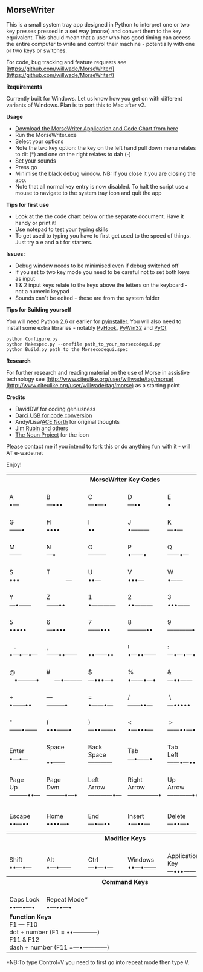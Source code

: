 MorseWriter
-----------

This is a small system tray app designed in Python to interpret one or two key presses pressed in a set way (morse) and convert them to the key equivalent. This should mean that a user who has good timing can access the entire computer to write and control their machine - potentially with one or two keys or switches. 

For code, bug tracking and feature requests see [https://github.com/willwade/MorseWriter/](https://github.com/willwade/MorseWriter/)

**Requirements**

Currently built for Windows. Let us know how you get on with different variants of Windows. Plan is to port this to Mac after v2. 

**Usage**

*   [Download the MorseWriter Application and Code Chart from here](https://github.com/downloads/willwade/MorseWriter/MorseWriter.zip)
*   Run the MorseWriter.exe 
*   Select your options
*   Note the two key option: the key on the left hand pull down menu relates to dit (*) and one on the right relates to dah (-)
*   Set your sounds
*   Press go
*   Minimise the black debug window. NB: If you close it you are closing the app. 
*   Note that all normal key entry is now disabled. To halt the script use a mouse to navigate to the system tray icon and quit the app

**Tips for first use**

* Look at the the code chart below or the separate document. Have it handy or print it!
* Use notepad to test your typing skills
* To get used to typing you have to first get used to the speed of things. Just try a e and a t for starters. 

**Issues:**

* Debug window needs to be minimised even if debug switched off
* If you set to two key mode you need to be careful not to set both keys as input
* 1 & 2 input keys relate to the keys above the letters on the keyboard - not a numeric keypad
* Sounds can't be edited - these are from the system folder 

**Tips for Building yourself**

You will need Python 2.6 or earlier for [pyinstaller](http://www.pyinstaller.org/). You will also need to install some extra libraries - notably [PyHook](http://sourceforge.net/projects/uncassist/), [PyWin32](http://sourceforge.net/projects/pywin32/) and [PyQt](http://www.riverbankcomputing.com/software/pyqt/intro)

    python Configure.py
    python Makespec.py --onefile path_to_your_morsecodegui.py 
    python Build.py path_to_the_Morsecodegui.spec

**Research**

For further research and reading material on the use of Morse in assistive technology see [http://www.citeulike.org/user/willwade/tag/morse](http://www.citeulike.org/user/willwade/tag/morse) as a starting point

**Credits**

* DavidDW for coding geniusness
* [Darci USB for code conversion](http://www.westest.com/darci/index.html) 
* Andy/Lisa/[ACE North](http://www.ace-north.org.uk/) for original thoughts 
* [Jim Rubin and others](http://www.makoa.org/jlubin/morsecode.htm)
* [The Noun Project](http://thenounproject.com/) for the icon 

Please contact me if you intend to fork this or do anything fun with it - will AT e-wade.net   

Enjoy!

<table border="0" cellspacing="0" cellpadding="0">
    <tr>
        <th colspan="6">MorseWriter Key Codes</th>
    </tr>
    <tr>
        <td style="white-space: nowrap"> <br />
        A<br />&bull;&mdash; </td>
        <td style="white-space: nowrap"> <br />
        B<br />&mdash;&bull;&bull;&bull; </td>
        <td style="white-space: nowrap"> <br />
        C<br />&mdash;&bull;&mdash;&bull; </td>
        <td style="white-space: nowrap"> <br />
        D<br />&mdash;&bull;&bull; </td>
        <td style="white-space: nowrap"> <br />
        E<br />&bull;<br />  </td>
        <td style="white-space: nowrap"> <br />
        F<br />&bull;&bull;&mdash;&bull; </td>
    </tr>
    <tr>
        <td style="white-space: nowrap"> <br />
        G<br />&mdash;&mdash;&bull; </td>
        <td style="white-space: nowrap"> <br />
        H<br />&bull;&bull;&bull;&bull; </td>
        <td style="white-space: nowrap"> <br />
        I<br />&bull;&bull; </td>
        <td style="white-space: nowrap"> <br />
        J<br />&bull;&mdash;&mdash;&mdash; </td>
        <td style="white-space: nowrap"> <br />
        K<br />&mdash;&bull;&mdash; </td>
        <td style="white-space: nowrap"> <br />
        L<br />&bull;&mdash;&bull;&bull; </td>
    </tr>
    <tr>
        <td style="white-space: nowrap"> <br />
        M<br />&mdash;&mdash; </td>
        <td style="white-space: nowrap"> <br />
        N<br />&mdash;&bull; </td>
        <td style="white-space: nowrap"> <br />
        O<br />&mdash;&mdash;&mdash; </td>
        <td style="white-space: nowrap"> <br />
        P<br />&bull;&mdash;&mdash;&bull; </td>
        <td style="white-space: nowrap"> <br />
        Q<br />&mdash;&mdash;&bull;&mdash; </td>
        <td style="white-space: nowrap"> <br />
        R<br />&bull;&mdash;&bull; </td>
    </tr>
    <tr>
        <td style="white-space: nowrap"> <br />
        S<br />&bull;&bull;&bull; </td>
        <td style="white-space: nowrap"> <br />
        T<br />             &mdash; </td>
        <td style="white-space: nowrap"> <br />
        U<br />&bull;&bull;&mdash; </td>
        <td style="white-space: nowrap"> <br />
        V<br />&bull;&bull;&bull;&mdash; </td>
        <td style="white-space: nowrap"> <br />
        W<br />&bull;&mdash;&mdash; </td>
        <td style="white-space: nowrap"> <br />
        X<br />&mdash;&bull;&bull;&mdash; </td>
    </tr>
    <tr>
        <td style="white-space: nowrap"> <br />
        Y<br />&mdash;&bull;&mdash;&mdash; </td>
        <td style="white-space: nowrap"> <br />
        Z<br />&mdash;&mdash;&bull;&bull; </td>
        <td style="white-space: nowrap"> <br />
        1<br />&bull;&mdash;&mdash;&mdash;&mdash; </td>
        <td style="white-space: nowrap"> <br />
        2<br />&bull;&bull;&mdash;&mdash;&mdash; </td>
        <td style="white-space: nowrap"> <br />
        3<br />&bull;&bull;&bull;&mdash;&mdash; </td>
        <td style="white-space: nowrap"> <br />
        4<br />&bull;&bull;&bull;&bull;&mdash; </td>
    </tr>
    <tr>
        <td style="white-space: nowrap"> <br />
        5<br />&bull;&bull;&bull;&bull;&bull; </td>
        <td style="white-space: nowrap"> <br />
        6<br />&mdash;&bull;&bull;&bull;&bull; </td>
        <td style="white-space: nowrap"> <br />
        7<br />&mdash;&mdash;&bull;&bull;&bull; </td>
        <td style="white-space: nowrap"> <br />
        8<br />&mdash;&mdash;&mdash;&bull;&bull; </td>
        <td style="white-space: nowrap"> <br />
        9<br />&mdash;&mdash;&mdash;&mdash;&bull; </td>
        <td style="white-space: nowrap"> <br />
        0<br />&mdash;&mdash;&mdash;&mdash;&mdash; </td>
    </tr>
    <tr>
        <td style="white-space: nowrap"> <br />
           .<br />&bull;&mdash;&bull;&mdash;&bull;&mdash; </td>
        <td style="white-space: nowrap"> <br />
        ,<br />&mdash;&mdash;&bull;&bull;&mdash;&mdash; </td>
        <td style="white-space: nowrap"> <br />
        &#8204;<br />&bull;&bull;&mdash;&mdash;&bull;&bull; </td>
        <td style="white-space: nowrap"> <br />
        !<br />&bull;&mdash;&bull;&bull;&mdash;&mdash; </td>
        <td style="white-space: nowrap"> <br />
        :<br />&mdash;&bull;&mdash;&bull;&mdash;&bull; </td>
        <td style="white-space: nowrap"> <br />
        ;<br />&bull;&bull;&bull;&mdash;&bull; </td>
    </tr>
    <tr>
        <td style="white-space: nowrap"> <br />
        @<br />    &bull;&mdash;&mdash;&mdash;&bull; </td>
        <td style="white-space: nowrap"> <br />
        #<br />     &mdash;&bull;&mdash;&mdash;&mdash; </td>
        <td style="white-space: nowrap"> <br />
        $<br />&mdash;&bull;&bull;&bull;&mdash;&bull; </td>
        <td style="white-space: nowrap"> <br />
        %<br />&bull;&mdash;&mdash;&bull;&mdash;&bull; </td>
        <td style="white-space: nowrap"> <br />
        &<br />&mdash;&bull;&bull;&mdash;&mdash; </td>
        <td style="white-space: nowrap"> <br />
        &lowast;<br />&bull;&mdash;&bull;&bull;&bull; </td>
    </tr>
    <tr>
        <td style="white-space: nowrap"> <br />
        +<br />&bull;&mdash;&mdash;&bull;&bull; </td>
        <td style="white-space: nowrap"> <br />
        &mdash;<br />&mdash;&mdash;&mdash;&bull; </td>
        <td style="white-space: nowrap"> <br />
        =<br />&bull;&mdash;&mdash;&bull;&mdash; </td>
        <td style="white-space: nowrap"> <br />
        /<br />&mdash;&mdash;&bull;&bull;&mdash; </td>
        <td style="white-space: nowrap"> <br />
         \<br />&mdash;&bull;&bull;&bull;&bull;&bull; </td>
        <td style="white-space: nowrap"> <br />
        &apos;<br />&bull;&mdash;&bull;&mdash;&mdash;&bull; </td>
    </tr>
    <tr>
        <td style="white-space: nowrap"> <br />
        &quot;<br />&mdash;&mdash;&bull;&mdash;&mdash; </td>
        <td style="white-space: nowrap"> <br />
        (<br />&bull;&bull;&bull;&mdash;&mdash;&bull; </td>
        <td style="white-space: nowrap"> <br />
        )<br />&mdash;&bull;&bull;&mdash;&mdash;&bull; </td>
        <td style="white-space: nowrap"> <br />
        <<br />&bull;&mdash;&bull;&bull;&bull;&mdash; </td>
        <td style="white-space: nowrap"> <br />
         ><br />&mdash;&mdash;&bull;&bull;&mdash;&bull; </td>
        <td style="white-space: nowrap"> <br />
        ^<br />&mdash;&bull;&mdash;&bull;&bull;&mdash; </td>
    </tr>
    <tr>
        <td style="white-space: nowrap"> <br />
        Enter <br />
        &bull;&mdash;&bull;&mdash; </td>
        <td style="white-space: nowrap"> <br />
        Space <br />
          <br />&bull;&bull;&mdash;&mdash; </td>
        <td style="white-space: nowrap"> <br />
        Back<br /> Space <br />
        &mdash;&mdash;&mdash;&mdash; </td>
        <td style="white-space: nowrap"> <br />
        Tab <br />
        &mdash;&bull;&mdash;&mdash;&bull; </td>
        <td style="white-space: nowrap"> <br />
        Tab<br /> Left <br />
        &mdash;&mdash;&bull;&mdash;&bull;&bull; </td>
        <td style="white-space: nowrap"> <br />
        Uderscore<br /> <br />
        &bull;&bull;&mdash;&mdash;&bull; </td>
    </tr>
    <tr>
        <td style="white-space: nowrap"> <br />
        Page<br /> Up <br />
        &mdash;&mdash;&mdash;&bull;&bull;&mdash; </td>
        <td style="white-space: nowrap"> <br />
        Page<br /> Dwn <br />
        &mdash;&mdash;&mdash;&bull;&mdash;&bull; </td>
        <td style="white-space: nowrap"> <br />
        Left<br /> Arrow <br />
        &mdash;&mdash;&mdash;&mdash;&bull;&mdash; </td>
        <td style="white-space: nowrap"> <br />
        Right<br /> Arrow <br />
        &mdash;&mdash;&mdash;&mdash;&mdash;&bull; </td>
        <td style="white-space: nowrap"> <br />
        Up<br /> Arrow <br />
        &mdash;&mdash;&mdash;&mdash;&bull;&bull; </td>
        <td style="white-space: nowrap"> <br />
        Down<br /> Arrow <br />
        &mdash;&mdash;&mdash;&mdash;&mdash;&mdash; </td>
    </tr>
    <tr>
        <td style="white-space: nowrap"> <br />
        Escape <br />
        &bull;&bull;&mdash;&bull;&bull; </td>
        <td style="white-space: nowrap"> <br />
        Home <br />
        &bull;&bull;&bull;&bull;&mdash;&bull; </td>
        <td style="white-space: nowrap"> <br />
        End <br />
        &mdash;&bull;&mdash;&bull;&bull; </td>
        <td style="white-space: nowrap"> <br />
        Insert <br />
        &bull;&mdash;&bull;&bull;&mdash; </td>
        <td style="white-space: nowrap"> <br />
        Delete <br />
        &mdash;&bull;&bull;&mdash;&bull; </td>
        <td style="white-space: nowrap"> <br />
        Start<br /> Menu <br />
        &mdash;&mdash;&bull;&bull;&bull;&bull; </td>
    </tr>
    <tr>
        <th  colspan="6"> 
            Modifier Keys
        </th>
    </tr>
    <tr>
        <td style="white-space: nowrap"> <br />
        Shift <br />
        &bull;&bull;&mdash;&bull;&mdash; </td>
        <td style="white-space: nowrap"> <br />
        Alt <br />
        &bull;&mdash;&bull;&mdash;&mdash; </td>
        <td style="white-space: nowrap"> <br />
        Ctrl <br />
        &mdash;&bull;&mdash;&bull;&mdash; </td>
        <td style="white-space: nowrap"> <br />
        Windows <br />
        &bull;&bull;&mdash;&bull;&mdash;&mdash; </td>
        <td  colspan="3"> <br />
        Application<br /> Key <br />
        &mdash;&bull;&bull;&bull;&mdash;&mdash; </td>
    </tr>
    <tr>
        <th colspan="6"> 
            Command Keys
        </th>
    </tr>
    <tr>
        <td style="white-space: nowrap"> <br />
        Caps Lock <br />
        &bull;&bull;&mdash;&bull;&mdash;&bull; </td>
        <td colspan="5"> <br />
        Repeat Mode* <br />
        &bull;&mdash;&bull;&bull;&mdash;&bull; </td>
    </tr>
    <tr>
        <td  colspan="6"><b>Function Keys</b><br />
        F1 &mdash; F10<br /> dot + number (F1 = &bull;&bull;&mdash;&mdash;&mdash;&mdash;)<br />F11 &amp; F12<br /> dash + number (F11 =&mdash;&bull;&mdash;&mdash;&mdash;&mdash;) </td>
    </tr>
</table>

\*NB:To type Control+V you need to first go into repeat mode then type V.